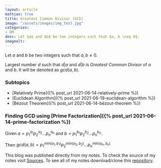 ```yaml
---
layout: article
mathjax: true
title: Greatest Common Divisor (GCD)
image: "/assets/images/img_test.jpg"
categories:
- DM
desc: Let $a$ and $b$ be two integers such that $a, b \neq 0$. 
imagealt: 
---
```


Let $a$ and $b$ be two integers such that $a, b \neq 0$.

































































































































































































































































































































































Largest number $d$ such that $d | a$ and $d | b$ is *Greatest Common Divisor* of $a$ and $b$. It will be denoted as $gcd(a, b)$.


































































































































































































































































































































































### Subtopics
- [Relatively Prime]({% post_url 2021-06-14-relatively-prime %})
- [Euclidean Algorithm]({% post_url 2021-06-19-euclidean-algorithm %})
- [Bézout Theorem]({% post_url 2021-06-14-bézout-theorem %})

### Finding GCD using [Prime Factorization]({% post_url 2021-06-14-prime-factorization %})

Given $a = p_1^{a_1}p_2^{a_2} \dots p_n^{a_n}$ and $b = p_1^{b_1}p_2^{b_2} \dots p_n^{b_n}$.


































































































































































































































































































































































Then $gcd(a, b) = p_1^{min(a_1, b_1)}p_2^{min(a_2, b_2)} \dots p_n^{min(a_n, b_n)}$



































































































































































































































































































































































This blog was published directly from my notes.
To check the source of my notes visit [Sources](sources.html).
To see all of my notes download/clone this [repository](https://github.com/bovem/CS).